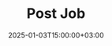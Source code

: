---
weight: 10
date: 2024-12-27T12:00:00+00:00
title: "Post Job"
icon: inventory
description: "Post a postdoc, faculty, administrative or executive job."
date: 2025-01-03T15:00:00+03:00
---
